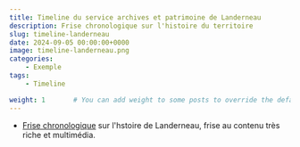 ```yaml
---
title: Timeline du service archives et patrimoine de Landerneau
description: Frise chronologique sur l'histoire du territoire
slug: timeline-landerneau
date: 2024-09-05 00:00:00+0000
image: timeline-landerneau.png
categories:
    - Exemple
tags:
    - Timeline

weight: 1       # You can add weight to some posts to override the default sorting (date descending)
---
```


- [Frise chronologique](https://patrimoine.landerneau.bzh/chronologie/histoire-de-landerneau-10/n:64) sur l'hstoire de Landerneau, frise au contenu très riche et multimédia.